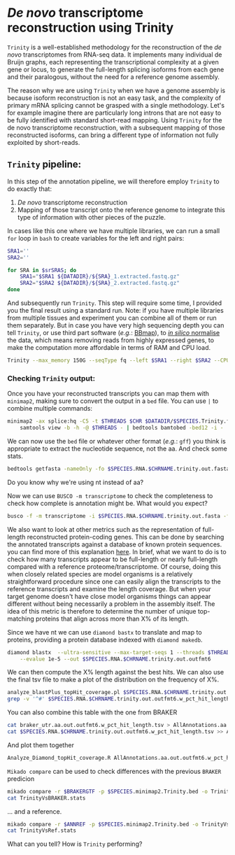# *De novo* transcriptome reconstruction using Trinity
`Trinity` is a well-established methodology for the reconstruction of the *de novo* transcriptomes from RNA-seq data. It implements many individual de Bruijn graphs, each representing the transcriptional complexity at a given gene or locus, to generate the full-length splicing isoforms from each gene and their paralogous, without the need for a reference genome assembly.

The reason why we are using `Trinity` when we have a genome assembly is because isoform reconstruction is not an easy task, and the complexity of primary mRNA splicing cannot be grasped with a single methodology. Let's for example imagine there are particularly long introns that are not easy to be fully identified with standard short-read mapping. Using `Trinity` for the de novo transcriptome reconstruction, with a subsequent mapping of those reconstructed isoforms, can bring a different type of information not fully exploited by short-reads.

## `Trinity` pipeline:
In this step of the annotation pipeline, we will therefore employ `Trinity` to do exactly that:
1. *De novo* transcriptome reconstruction
2. Mapping of those transcript onto the reference genome to integrate this type of information with other pieces of the puzzle.


In cases like this one where we have multiple libraries, we can run a small `for` loop in `bash` to create variables for the left and right pairs:
```bash
SRA1=''
SRA2=''

for SRA in $srSRAS; do
	SRA1="$SRA1 ${DATADIR}/${SRA}_1.extracted.fastq.gz"
	SRA2="$SRA2 ${DATADIR}/${SRA}_2.extracted.fastq.gz"
done
```

And subsequently run `Trinity`. This step will require some time, I provided you the final result using a standard run.
Note: if you have multiple libraries from multiple tissues and experiment you can combine all of them or run them separately. But in case you have very high sequencing depth you can tell `Trinity`, or use third part software (*e.g.*: [BBmap](https://jgi.doe.gov/data-and-tools/software-tools/bbtools/bb-tools-user-guide/bbmap-guide/)), to [*in silico* normalise](https://github.com/trinityrnaseq/trinityrnaseq/wiki/Trinity-Insilico-Normalization) the data, which means removing reads from highly expressed genes, to make the computation more affordable in terms of RAM and CPU load.
```bash
Trinity --max_memory 150G --seqType fq --left $SRA1 --right $SRA2 --CPU $THREADS --output $SPECIES.trinity --full_cleanup --bflyCPU $THREADS
```


### Checking `Trinity` output:
Once you have your reconstructed transcripts you can map them with `minimap2`, making sure to convert the output in a `bed` file. You can use `|` to combine multiple commands:
```bash
minimap2 -ax splice:hq -C5 -t $THREADS $CHR $DATADIR/$SPECIES.Trinity.fasta.gz | samtools sort - | \
	samtools view -b -h -@ $THREADS - | bedtools bamtobed -bed12 -i - | awk '{ if ( $10 > 1 ) print $0 }' | awk '{ $4 = $4"."NR; print }' | sed 's/ /\t/g' > $SPECIES.minimap2.Trinity.bed
```

We can now use the `bed` file or whatever other format (*e.g.*: `gff`) you think is appropriate to extract the nucleotide sequence, not the aa. And check some stats.
```bash
bedtools getfasta -nameOnly -fo $SPECIES.RNA.$CHRNAME.trinity.out.fasta -fi $DATADIR/$SPECIES.$CHRNAME.fasta -bed $SPECIES.minimap2.Trinity.bed
```
Do you know why we're using nt instead of aa? 

Now we can use `BUSCO -m transcriptome` to check the completeness to check how complete is annotation might be. What would you expect?
```bash
busco -f -m transcriptome -i $SPECIES.RNA.$CHRNAME.trinity.out.fasta -f -o $SPECIES.RNA.$CHRNAME.trinity.Busco.$BUSCODB -l $BUSCODIR/$BUSCODB --cpu $THREADS
```

We also want to look at other metrics such as the representation of full-length reconstructed protein-coding genes. This can be done by searching the annotated transcripts against a database of known protein sequences.
you can find more of this explanation [here](https://github.com/trinityrnaseq/trinityrnaseq/wiki/Counting-Full-Length-Trinity-Transcripts). In brief, what we want to do is to check how many transcripts appear to be full-length or nearly full-length compared with a reference proteome/transcriptome. Of course, doing this when closely related species are model organisms is a relatively straightforward procedure since one can easily align the transcripts to the reference transcripts and examine the length coverage. But when your target genome doesn't have close model organisms things can appear different without being necessarily a problem in the assembly itself. The idea of this metric is therefore to determine the number of unique top-matching proteins that align across more than X% of its length.

Since we have nt we can use `diamond bastx` to translate and map to proteins, providing a protein database indexed with `diamond makedb`.
```bash
diamond blastx  --ultra-sensitive --max-target-seqs 1 --threads $THREADS --query $SPECIES.RNA.$CHRNAME.trinity.out.fasta --outfmt 6 --db ${SWISSPROTDB} \
	--evalue 1e-5 --out $SPECIES.RNA.$CHRNAME.trinity.out.outfmt6
```

We can then compute the X% length against the best hits. We can also use the final tsv file to make a plot of the distribution on the frequency of X%.
```bash
analyze_blastPlus_topHit_coverage.pl $SPECIES.RNA.$CHRNAME.trinity.out.outfmt6 $SPECIES.RNA.$CHRNAME.trinity.out.fasta ${SWISSPROTDB}.fasta
grep -v '^#' $SPECIES.RNA.$CHRNAME.trinity.out.outfmt6.w_pct_hit_length | sed 's/^/Trinity\t/' > $SPECIES.RNA.$CHRNAME.trinity.out.outfmt6.w_pct_hit_length.tsv
```

You can also combine this table with the one from BRAKER
```bash
cat braker_utr.aa.out.outfmt6.w_pct_hit_length.tsv > AllAnnotations.aa.out.outfmt6.w_pct_hit_length.tsv
cat $SPECIES.RNA.$CHRNAME.trinity.out.outfmt6.w_pct_hit_length.tsv >> AllAnnotations.aa.out.outfmt6.w_pct_hit_length.tsv
```

And plot them together
```bash
Analyze_Diamond_topHit_coverage.R AllAnnotations.aa.out.outfmt6.w_pct_hit_length.tsv AllAnnotations.aa.out.outfmt6.w_pct_hit_length.png
```

`Mikado compare` can be used to check differences with the previous `BRAKER` predicion 
```bash
mikado compare -r $BRAKERGTF -p $SPECIES.minimap2.Trinity.bed -o TrinityVsBRAKER
cat TrinityVsBRAKER.stats
```

... and a reference.
```bash
mikado compare -r $ANNREF -p $SPECIES.minimap2.Trinity.bed -o TrinityVsRef
cat TrinityVsRef.stats
```

What can you tell? How is `Trinity` performing?

